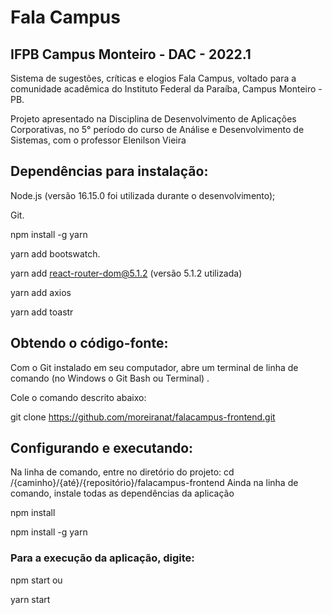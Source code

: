 # Fala Campus



## IFPB Campus Monteiro - DAC - 2022.1

Sistema de sugestões, críticas e elogios Fala Campus, voltado para a comunidade acadêmica do Instituto Federal da Paraíba, Campus Monteiro - PB.

Projeto apresentado na Disciplina de Desenvolvimento de Aplicações Corporativas, no 5° período do curso de Análise e Desenvolvimento de Sistemas, com o professor Elenilson Vieira

## Dependências para instalação:
Node.js (versão 16.15.0 foi utilizada durante o desenvolvimento);

Git.

npm install -g yarn

yarn add bootswatch.

yarn add react-router-dom@5.1.2 (versão 5.1.2 utilizada)

yarn add axios

yarn add toastr

## Obtendo o código-fonte:
Com o Git instalado em seu computador, abre um terminal de linha de comando (no Windows o Git Bash ou Terminal) .

Cole o comando descrito abaixo:

git clone https://github.com/moreiranat/falacampus-frontend.git

## Configurando e executando:

Na linha de comando, entre no diretório do projeto:
cd /{caminho}/{até}/{repositório}/falacampus-frontend
Ainda na linha de comando, instale todas as dependências da aplicação

npm install

npm install -g yarn

### Para a execução da aplicação, digite:
npm start ou

yarn start

